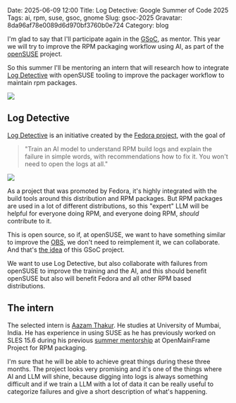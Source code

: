 Date: 2025-06-09 12:00
Title: Log Detective: Google Summer of Code 2025
Tags: ai, rpm, suse, gsoc, gnome
Slug: gsoc-2025
Gravatar: 8da96af78e0089d6d970bf3760b0e724
Category: blog

I'm glad to say that I'll participate again in the [GSoC][2], as
mentor. This year we will try to improve the RPM packaging workflow
using AI, as part of the [openSUSE][3] project.

So this summer I'll be mentoring an intern that will research how to
integrate [Log Detective][4] with openSUSE tooling to improve the
packager workflow to maintain rpm packages.

<p class="img">
  <img src="/pictures/gsoc.png" />
</p>

## Log Detective

[Log Detective][4] is an initiative created by the [Fedora project][8],
with the goal of

> "Train an AI model to understand RPM build logs and explain the
> failure in simple words, with recommendations how to fix it. You
> won't need to open the logs at all."

<p class="img">
  <img src="/pictures/log-detective.png" />
</p>

As a project that was promoted by Fedora, it's highly integrated with
the build tools around this distribution and RPM packages. But RPM
packages are used in a lot of different distributions, so this
"expert" LLM will be helpful for everyone doing RPM, and everyone
doing RPM, *should* contribute to it.

This is open source, so if, at openSUSE, we want to have something
similar to improve the [OBS][10], we don't need to reimplement it, we
can collaborate. And that's [the idea][9] of this GSoC project.

We want to use Log Detective, but also collaborate with failures from
openSUSE to improve the training and the AI, and this should benefit
openSUSE but also will benefit Fedora and all other RPM based
distributions.

## The intern

The selected intern is [Aazam Thakur][5]. He studies at University of
Mumbai, India. He has experience in using SUSE as he has previously
worked on SLES 15.6 during his previous [summer mentorship][6] at
OpenMainFrame Project for RPM packaging.

I'm sure that he will be able to achieve great things during these
three months. The project looks very promising and it's one of the
things where AI and LLM will shine, because digging into logs is
always something difficult and if we train a LLM with a lot of data it
can be really useful to categorize failures and give a short
description of what's happening.

[1]: https://github.com/openSUSE/mentoring/issues/236
[2]: https://summerofcode.withgoogle.com/
[3]: https://www.opensuse.org/
[4]: https://log-detective.com/
[5]: https://summerofcode.withgoogle.com/programs/2025/projects/SZ1Va8yZ
[6]: https://openmainframeproject.org/blog/summer-mentorship-2024-automating-feilong-packaging-a-technical-odyssey/
[7]: https://github.com/fedora-copr/logdetective
[8]: https://fedoraproject.org/
[9]: https://github.com/fedora-copr/logdetective-website/issues/213
[10]: https://build.opensuse.org/

